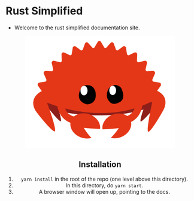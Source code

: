 # Rust Simplified

- Welcome to the rust simplified documentation site.
<center>
<img src="./static/img/muscat.png" alt="rust mascot" style="width:400px"/>
<center>

## Installation

1. `yarn install` in the root of the repo (one level above this directory).
1. In this directory, do `yarn start`.
1. A browser window will open up, pointing to the docs.
